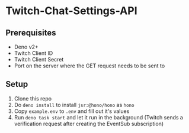 # Twitch-Chat-Settings-API

## Prerequisites

- Deno v2+
- Twitch Client ID
- Twitch Client Secret
- Port on the server where the GET request needs to be sent to

## Setup

1. Clone this repo
2. Do `deno install` to install `jsr:@hono/hono` as `hono`
3. Copy `example.env` to `.env` and fill out it's values
4. Run `deno task start` and let it run in the background (Twitch sends a verification request after creating the EventSub subscription)
